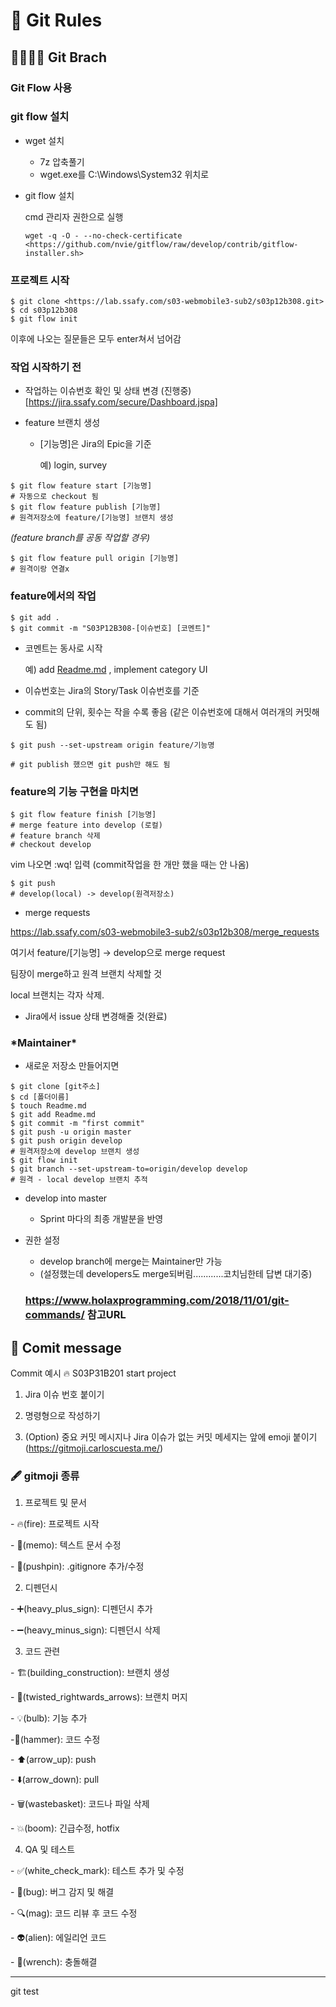 # :boxing_glove: Git Rules

## :family_man_woman_girl_girl: Git Brach

### Git Flow 사용

### **git flow 설치**

- wget 설치

  - 7z 압축풀기
  - wget.exe를 C:\Windows\System32 위치로

- git flow 설치

  cmd 관리자 권한으로 실행

  ```
  wget -q -O - --no-check-certificate <https://github.com/nvie/gitflow/raw/develop/contrib/gitflow-installer.sh>
  ```

### **프로젝트 시작**

```
$ git clone <https://lab.ssafy.com/s03-webmobile3-sub2/s03p12b308.git>
$ cd s03p12b308
$ git flow init
```

이후에 나오는 질문들은 모두 enter쳐서 넘어감

### **작업 시작하기 전**

- 작업하는 이슈번호 확인 및 상태 변경 (진행중) [https://jira.ssafy.com/secure/Dashboard.jspa]

- feature 브랜치 생성

  - [기능명]은 Jira의 Epic을 기준

    예) login, survey

```
$ git flow feature start [기능명]
# 자동으로 checkout 됨
$ git flow feature publish [기능명]
# 원격저장소에 feature/[기능명] 브랜치 생성
```

_(feature branch를 공동 작업할 경우)_

```
$ git flow feature pull origin [기능명]
# 원격이랑 연결x
```

### **feature에서의 작업**

```
$ git add .
$ git commit -m "S03P12B308-[이슈번호] [코멘트]"
```

- 코멘트는 동사로 시작

  예) add [Readme.md](http://readme.md/) , implement category UI

- 이슈번호는 Jira의 Story/Task 이슈번호를 기준

- commit의 단위, 횟수는 작을 수록 좋음 (같은 이슈번호에 대해서 여러개의 커밋해도 됨)

```
$ git push --set-upstream origin feature/기능명

# git publish 했으면 git push만 해도 됨
```

### **feature의 기능 구현을 마치면**

```
$ git flow feature finish [기능명]
# merge feature into develop (로컬)
# feature branch 삭제
# checkout develop
```

vim 나오면 :wq! 입력 (commit작업을 한 개만 했을 때는 안 나옴)

```
$ git push
# develop(local) -> develop(원격저장소)
```

- merge requests

https://lab.ssafy.com/s03-webmobile3-sub2/s03p12b308/merge_requests

여기서 feature/[기능명] → develop으로 merge request

팀장이 merge하고 원격 브랜치 삭제할 것

local 브랜치는 각자 삭제.

- Jira에서 issue 상태 변경해줄 것(완료)

### **\*Maintainer\***

- 새로운 저장소 만들어지면

```
$ git clone [git주소]
$ cd [폴더이름]
$ touch Readme.md
$ git add Readme.md
$ git commit -m "first commit"
$ git push -u origin master
$ git push origin develop
# 원격저장소에 develop 브랜치 생성
$ git flow init
$ git branch --set-upstream-to=origin/develop develop
# 원격 - local develop 브랜치 추적
```

- develop into master

  - Sprint 마다의 최종 개발분을 반영

- 권한 설정

  - develop branch에 merge는 Maintainer만 가능
  - (설정했는데 developers도 merge되버림............코치님한테 답변 대기중)

  ### https://www.holaxprogramming.com/2018/11/01/git-commands/ 참고URL

## :call_me_hand: Comit message

Commit 예시 :fire: S03P31B201 start project

1. Jira 이슈 번호 붙이기

2. 명령형으로 작성하기

3. (Option) 중요 커밋 메시지나 Jira 이슈가 없는 커밋 메세지는 앞에 emoji 붙이기(https://gitmoji.carloscuesta.me/)

### :fountain_pen: gitmoji 종류

1. 프로젝트 및 문서

\- :fire:(fire): 프로젝트 시작

\- :memo:(memo): 텍스트 문서 수정

\- :pushpin:(pushpin): .gitignore 추가/수정

2. 디펜던시

\- ➕(heavy_plus_sign): 디펜던시 추가

\- ➖(heavy_minus_sign): 디펜던시 삭제

3. 코드 관련

\- :building_construction:(building_construction): 브랜치 생성

\- :twisted_rightwards_arrows:(twisted_rightwards_arrows): 브랜치 머지

\- :bulb:(bulb): 기능 추가

\-:hammer:(hammer): 코드 수정

\- :arrow_up:(arrow_up): push

\- :arrow_down:(arrow_down): pull

\- :wastebasket:(wastebasket): 코드나 파일 삭제

\- :boom:(boom): 긴급수정, hotfix

4. QA 및 테스트

\- :white_check_mark:(white_check_mark): 테스트 추가 및 수정

\- :bug:(bug): 버그 감지 및 해결

\- :mag:(mag): 코드 리뷰 후 코드 수정

\- :alien:(alien): 에일리언 코드

\- :wrench:(wrench): 충돌해결

---------------------

git test